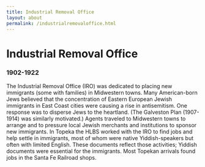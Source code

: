 ```yaml
---
title: Industrial Removal Office 
layout: about
permalink: /industrialremovaloffice.html
---
```

# Industrial Removal Office
### 1902-1922
The Industrial Removal Office (IRO) was dedicated to placing new immigrants (some with families) in Midwestern towns. Many American-born Jews believed that the concentration of Eastern European Jewish immigrants in East Coast cities were causing a rise in antisemitism.  One response was to disperse Jews to the heartland. (The Galveston Plan (1907-1914) was similarly motivated.) Agents traveled to Midwestern towns to arrange and to pressure local Jewish merchants and institutions to sponsor new immigrants. In Topeka the HLBS worked with the IRO to find jobs and help settle in immigrants, most of whom were native Yiddish-speakers but often with limited English. These documents reflect those activities; Yiddish documents were essential for the immigrants. Most Topekan arrivals found jobs in the Santa Fe Railroad shops.

